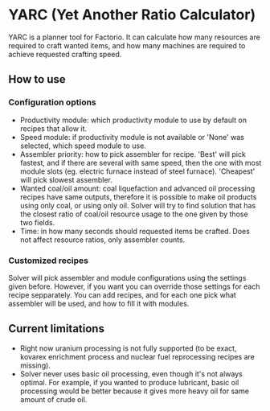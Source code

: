# YARC (Yet Another Ratio Calculator)

YARC is a planner tool for Factorio. It can calculate how many resources are required to craft wanted items, and how many machines are required to achieve requested crafting speed.


## How to use

### Configuration options

- Productivity module: which productivity module to use by default on recipes that allow it.
- Speed module: if productivity module is not available or 'None' was selected, which speed module to use.
- Assembler priority: how to pick assembler for recipe. 'Best' will pick fastest, and if there are several with same speed, then the one with most module slots (eg. electric furnace instead of steel furnace). 'Cheapest' will pick slowest assembler.
- Wanted coal/oil amount: coal liquefaction and advanced oil processing recipes have same outputs, therefore it is possible to make oil products using only coal, or using only oil. Solver will try to find solution that has the closest ratio of coal/oil resource usage to the one given by those two fields.
- Time: in how many seconds should requested items be crafted. Does not affect resource ratios, only assembler counts.

### Customized recipes

Solver will pick assembler and module configurations using the settings given before. However, if you want you can override those settings for each recipe sepparately. You can add recipes, and for each one pick what assembler will be used, and how to fill it with modules.


## Current limitations

- Right now uranium processing is not fully supported (to be exact, kovarex enrichment process and nuclear fuel reprocessing recipes are missing).
- Solver never uses basic oil processing, even though it's not always optimal. For example, if you wanted to produce lubricant, basic oil processing would be better because it gives more heavy oil for same amount of crude oil.
